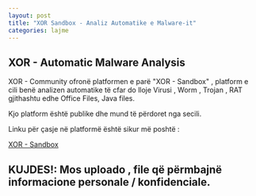 ```yaml
---
layout: post
title: "XOR Sandbox - Analiz Automatike e Malware-it"
categories: lajme
---
```


## XOR - Automatic Malware Analysis

XOR - Community ofronë platformen e parë "XOR - Sandbox" , platform e cili benë analizen automatike të cfar do lloje Virusi , Worm , Trojan ,
RAT gjithashtu edhe Office Files, Java files.

Kjo platform është publike dhe mund të përdoret nga secili.


Linku për çasje në platformë është sikur më poshtë :

[XOR - Sandbox](https://sandbox.xor.al)


## KUJDES!: Mos uploado , file që përmbajnë informacione personale / konfidenciale.
